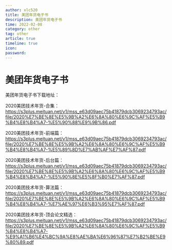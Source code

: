 ```yaml
---
author: xlc520
title: 美团年货电子书
description: 美团年货电子书
time: 2022-02-08
category: other
tag: other
article: true
timeline: true
icon: 
password: 
---
```

# 美团年货电子书



美团年货电子书下载地址：

2020美团技术年货-合集：https://s3plus.meituan.net/v1/mss_e63d09aec75b41879dcb3069234793ac/file/2020%E7%BE%8E%E5%9B%A2%E6%8A%80%E6%9C%AF%E5%B9%B4%E8%B4%A7-%E5%90%88%E9%9B%86.pdf

2020美团技术年货-前端篇：https://s3plus.meituan.net/v1/mss_e63d09aec75b41879dcb3069234793ac/file/2020%E7%BE%8E%E5%9B%A2%E6%8A%80%E6%9C%AF%E5%B9%B4%E8%B4%A7-%E5%89%8D%E7%AB%AF%E7%AF%87.pdf

2020美团技术年货-后台篇：https://s3plus.meituan.net/v1/mss_e63d09aec75b41879dcb3069234793ac/file/2020%E7%BE%8E%E5%9B%A2%E6%8A%80%E6%9C%AF%E5%B9%B4%E8%B4%A7-%E5%90%8E%E5%8F%B0%E7%AF%87.pdf

2020美团技术年货-算法篇：https://s3plus.meituan.net/v1/mss_e63d09aec75b41879dcb3069234793ac/file/2020%E7%BE%8E%E5%9B%A2%E6%8A%80%E6%9C%AF%E5%B9%B4%E8%B4%A7-%E7%AE%97%E6%B3%95%E7%AF%87.pdf

2020美团技术年货-顶会论文精选：https://s3plus.meituan.net/v1/mss_e63d09aec75b41879dcb3069234793ac/file/2020%E7%BE%8E%E5%9B%A2%E6%8A%80%E6%9C%AF%E5%B9%B4%E8%B4%A7-%E9%A1%B6%E4%BC%9A%E8%AE%BA%E6%96%87%E7%B2%BE%E9%80%89.pdf